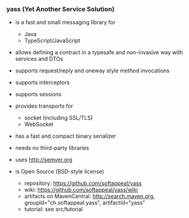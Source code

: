 ### yass (Yet Another Service Solution)

* is a fast and small messaging library for
  * Java
  * TypeScript/JavaScript

* allows defining a contract in a typesafe and non-invasive way with services and DTOs

* supports request/reply and oneway style method invocations

* supports interceptors

* supports sessions

* provides transports for
  + socket (including SSL/TLS)
  * WebSocket

* has a fast and compact binary serializer

* needs no third-party libraries

* uses http://semver.org

* is Open Source (BSD-style license)
  * repository: https://github.com/softappeal/yass
  * wiki: https://github.com/softappeal/yass/wiki
  * artifacts on MavenCentral: http://search.maven.org, groupId="ch.softappeal.yass", artifactId="yass"
  * tutorial: see src/tutorial

